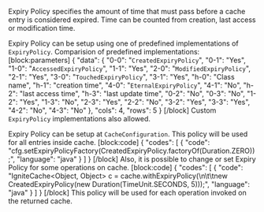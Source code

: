 Expiry Policy specifies the amount of time that must pass before a cache entry is considered expired. Time can be counted from creation, last access or modification time.

Expiry Policy can be setup using one of predefined implementations of `ExpiryPolicy`.
Comparision of predefined implementations:
[block:parameters]
{
  "data": {
    "0-0": "`CreatedExpiryPolicy`",
    "0-1": "Yes",
    "1-0": "`AccessedExpiryPolicy`",
    "1-1": "Yes",
    "2-0": "`ModifiedExpiryPolicy`",
    "2-1": "Yes",
    "3-0": "`TouchedExpiryPolicy`",
    "3-1": "Yes",
    "h-0": "Class name",
    "h-1": "creation time",
    "4-0": "`EternalExpiryPolicy`",
    "4-1": "No",
    "h-2": "last access time",
    "h-3": "last update time",
    "0-2": "No",
    "0-3": "No",
    "1-2": "Yes",
    "1-3": "No",
    "2-3": "Yes",
    "2-2": "No",
    "3-2": "Yes",
    "3-3": "Yes",
    "4-2": "No",
    "4-3": "No"
  },
  "cols": 4,
  "rows": 5
}
[/block]
Custom `ExpiryPolicy` implementations also allowed.

Expiry Policy can be setup at `CacheConfiguration`. This policy will be used for all entries inside cache.
[block:code]
{
  "codes": [
    {
      "code": "cfg.setExpiryPolicyFactory(CreatedExpiryPolicy.factoryOf(Duration.ZERO));",
      "language": "java"
    }
  ]
}
[/block]
Also, it is possible to change or set Expiry Policy for some operations on cache. 
[block:code]
{
  "codes": [
    {
      "code": "IgniteCache<Object, Object> c = cache.withExpiryPolicy(\n\t\tnew CreatedExpiryPolicy(new Duration(TimeUnit.SECONDS, 5)));",
      "language": "java"
    }
  ]
}
[/block]
This policy will be used for each operation invoked on the returned cache.